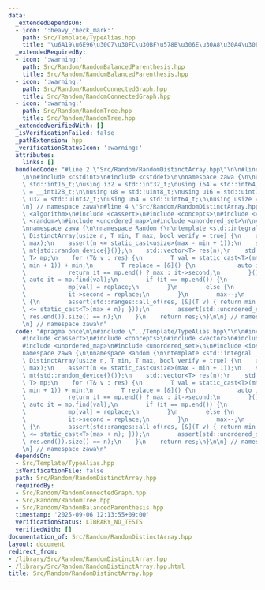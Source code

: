 ```yaml
---
data:
  _extendedDependsOn:
  - icon: ':heavy_check_mark:'
    path: Src/Template/TypeAlias.hpp
    title: "\u6A19\u6E96\u30C7\u30FC\u30BF\u578B\u306E\u30A8\u30A4\u30EA\u30A2\u30B9"
  _extendedRequiredBy:
  - icon: ':warning:'
    path: Src/Random/RandomBalancedParenthesis.hpp
    title: Src/Random/RandomBalancedParenthesis.hpp
  - icon: ':warning:'
    path: Src/Random/RandomConnectedGraph.hpp
    title: Src/Random/RandomConnectedGraph.hpp
  - icon: ':warning:'
    path: Src/Random/RandomTree.hpp
    title: Src/Random/RandomTree.hpp
  _extendedVerifiedWith: []
  _isVerificationFailed: false
  _pathExtension: hpp
  _verificationStatusIcon: ':warning:'
  attributes:
    links: []
  bundledCode: "#line 2 \"Src/Random/RandomDistinctArray.hpp\"\n\n#line 2 \"Src/Template/TypeAlias.hpp\"\
    \n\n#include <cstdint>\n#include <cstddef>\n\nnamespace zawa {\n\nusing i16 =\
    \ std::int16_t;\nusing i32 = std::int32_t;\nusing i64 = std::int64_t;\nusing i128\
    \ = __int128_t;\n\nusing u8 = std::uint8_t;\nusing u16 = std::uint16_t;\nusing\
    \ u32 = std::uint32_t;\nusing u64 = std::uint64_t;\n\nusing usize = std::size_t;\n\
    \n} // namespace zawa\n#line 4 \"Src/Random/RandomDistinctArray.hpp\"\n\n#include\
    \ <algorithm>\n#include <cassert>\n#include <concepts>\n#include <vector>\n#include\
    \ <random>\n#include <unordered_map>\n#include <unordered_set>\n\n#include <iostream>\n\
    \nnamespace zawa {\n\nnamespace Random {\n\ntemplate <std::integral T>\nstd::vector<T>\
    \ DistinctArray(usize n, T min, T max, bool verify = true) {\n    assert(min <=\
    \ max);\n    assert(n <= static_cast<usize>(max - min + 1));\n    std::mt19937_64\
    \ mt{std::random_device{}()};\n    std::vector<T> res(n);\n    std::unordered_map<T,\
    \ T> mp;\n    for (T& v : res) {\n        T val = static_cast<T>(mt() % (max -\
    \ min + 1)) + min;\n        T replace = [&]() {\n            auto it = mp.find(max);\n\
    \            return it == mp.end() ? max : it->second;\n        }();\n       \
    \ auto it = mp.find(val);\n        if (it == mp.end()) {\n            v = val;\n\
    \            mp[val] = replace;\n        }\n        else {\n            v = it->second;\n\
    \            it->second = replace;\n        }\n        max--;\n    }\n    if (verify)\
    \ {\n        assert(std::ranges::all_of(res, [&](T v) { return min <= v and v\
    \ <= static_cast<T>(max + n); }));\n        assert(std::unordered_set<T>(res.begin(),\
    \ res.end()).size() == n);\n    }\n    return res;\n}\n\n} // namespace Random\n\
    \n} // namespace zawa\n"
  code: "#pragma once\n\n#include \"../Template/TypeAlias.hpp\"\n\n#include <algorithm>\n\
    #include <cassert>\n#include <concepts>\n#include <vector>\n#include <random>\n\
    #include <unordered_map>\n#include <unordered_set>\n\n#include <iostream>\n\n\
    namespace zawa {\n\nnamespace Random {\n\ntemplate <std::integral T>\nstd::vector<T>\
    \ DistinctArray(usize n, T min, T max, bool verify = true) {\n    assert(min <=\
    \ max);\n    assert(n <= static_cast<usize>(max - min + 1));\n    std::mt19937_64\
    \ mt{std::random_device{}()};\n    std::vector<T> res(n);\n    std::unordered_map<T,\
    \ T> mp;\n    for (T& v : res) {\n        T val = static_cast<T>(mt() % (max -\
    \ min + 1)) + min;\n        T replace = [&]() {\n            auto it = mp.find(max);\n\
    \            return it == mp.end() ? max : it->second;\n        }();\n       \
    \ auto it = mp.find(val);\n        if (it == mp.end()) {\n            v = val;\n\
    \            mp[val] = replace;\n        }\n        else {\n            v = it->second;\n\
    \            it->second = replace;\n        }\n        max--;\n    }\n    if (verify)\
    \ {\n        assert(std::ranges::all_of(res, [&](T v) { return min <= v and v\
    \ <= static_cast<T>(max + n); }));\n        assert(std::unordered_set<T>(res.begin(),\
    \ res.end()).size() == n);\n    }\n    return res;\n}\n\n} // namespace Random\n\
    \n} // namespace zawa\n"
  dependsOn:
  - Src/Template/TypeAlias.hpp
  isVerificationFile: false
  path: Src/Random/RandomDistinctArray.hpp
  requiredBy:
  - Src/Random/RandomConnectedGraph.hpp
  - Src/Random/RandomTree.hpp
  - Src/Random/RandomBalancedParenthesis.hpp
  timestamp: '2025-09-06 12:13:55+09:00'
  verificationStatus: LIBRARY_NO_TESTS
  verifiedWith: []
documentation_of: Src/Random/RandomDistinctArray.hpp
layout: document
redirect_from:
- /library/Src/Random/RandomDistinctArray.hpp
- /library/Src/Random/RandomDistinctArray.hpp.html
title: Src/Random/RandomDistinctArray.hpp
---
```


